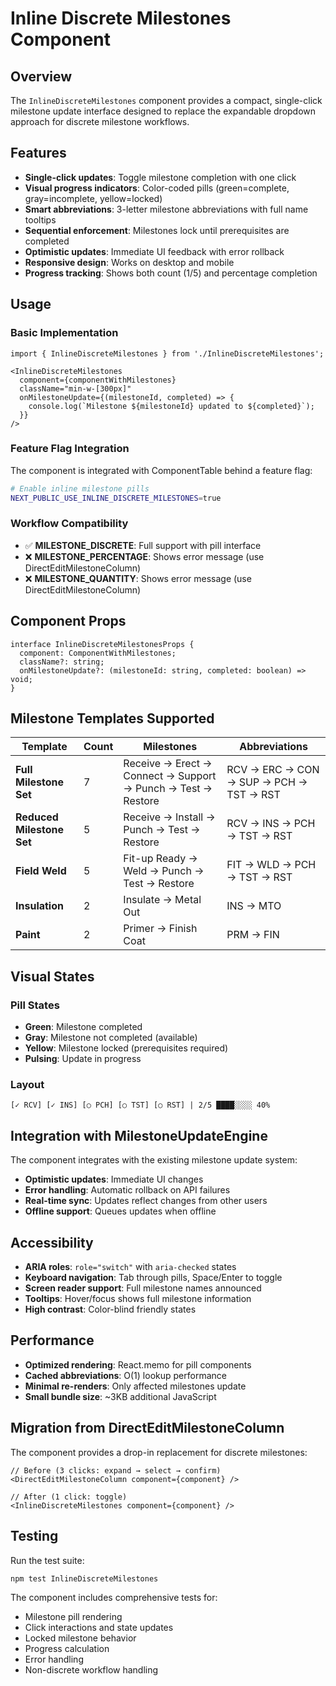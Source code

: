 # Inline Discrete Milestones Component

## Overview

The `InlineDiscreteMilestones` component provides a compact, single-click milestone update interface designed to replace the expandable dropdown approach for discrete milestone workflows.

## Features

- **Single-click updates**: Toggle milestone completion with one click
- **Visual progress indicators**: Color-coded pills (green=complete, gray=incomplete, yellow=locked)
- **Smart abbreviations**: 3-letter milestone abbreviations with full name tooltips
- **Sequential enforcement**: Milestones lock until prerequisites are completed
- **Optimistic updates**: Immediate UI feedback with error rollback
- **Responsive design**: Works on desktop and mobile
- **Progress tracking**: Shows both count (1/5) and percentage completion

## Usage

### Basic Implementation

```tsx
import { InlineDiscreteMilestones } from './InlineDiscreteMilestones';

<InlineDiscreteMilestones
  component={componentWithMilestones}
  className="min-w-[300px]"
  onMilestoneUpdate={(milestoneId, completed) => {
    console.log(`Milestone ${milestoneId} updated to ${completed}`);
  }}
/>
```

### Feature Flag Integration

The component is integrated with ComponentTable behind a feature flag:

```bash
# Enable inline milestone pills
NEXT_PUBLIC_USE_INLINE_DISCRETE_MILESTONES=true
```

### Workflow Compatibility

- ✅ **MILESTONE_DISCRETE**: Full support with pill interface
- ❌ **MILESTONE_PERCENTAGE**: Shows error message (use DirectEditMilestoneColumn)
- ❌ **MILESTONE_QUANTITY**: Shows error message (use DirectEditMilestoneColumn)

## Component Props

```tsx
interface InlineDiscreteMilestonesProps {
  component: ComponentWithMilestones;
  className?: string;
  onMilestoneUpdate?: (milestoneId: string, completed: boolean) => void;
}
```

## Milestone Templates Supported

| Template | Count | Milestones | Abbreviations |
|----------|-------|------------|---------------|
| **Full Milestone Set** | 7 | Receive → Erect → Connect → Support → Punch → Test → Restore | RCV → ERC → CON → SUP → PCH → TST → RST |
| **Reduced Milestone Set** | 5 | Receive → Install → Punch → Test → Restore | RCV → INS → PCH → TST → RST |
| **Field Weld** | 5 | Fit-up Ready → Weld → Punch → Test → Restore | FIT → WLD → PCH → TST → RST |
| **Insulation** | 2 | Insulate → Metal Out | INS → MTO |
| **Paint** | 2 | Primer → Finish Coat | PRM → FIN |

## Visual States

### Pill States
- **Green**: Milestone completed
- **Gray**: Milestone not completed (available)
- **Yellow**: Milestone locked (prerequisites required)
- **Pulsing**: Update in progress

### Layout
```
[✓ RCV] [✓ INS] [○ PCH] [○ TST] [○ RST] | 2/5 ████░░░░ 40%
```

## Integration with MilestoneUpdateEngine

The component integrates with the existing milestone update system:

- **Optimistic updates**: Immediate UI changes
- **Error handling**: Automatic rollback on API failures
- **Real-time sync**: Updates reflect changes from other users
- **Offline support**: Queues updates when offline

## Accessibility

- **ARIA roles**: `role="switch"` with `aria-checked` states
- **Keyboard navigation**: Tab through pills, Space/Enter to toggle
- **Screen reader support**: Full milestone names announced
- **Tooltips**: Hover/focus shows full milestone information
- **High contrast**: Color-blind friendly states

## Performance

- **Optimized rendering**: React.memo for pill components
- **Cached abbreviations**: O(1) lookup performance
- **Minimal re-renders**: Only affected milestones update
- **Small bundle size**: ~3KB additional JavaScript

## Migration from DirectEditMilestoneColumn

The component provides a drop-in replacement for discrete milestones:

```tsx
// Before (3 clicks: expand → select → confirm)
<DirectEditMilestoneColumn component={component} />

// After (1 click: toggle)
<InlineDiscreteMilestones component={component} />
```

## Testing

Run the test suite:
```bash
npm test InlineDiscreteMilestones
```

The component includes comprehensive tests for:
- Milestone pill rendering
- Click interactions and state updates
- Locked milestone behavior
- Progress calculation
- Error handling
- Non-discrete workflow handling